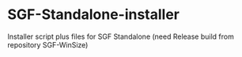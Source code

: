 # SGF-Standalone-installer
Installer script plus files for SGF Standalone (need Release build from repository SGF-WinSize)
